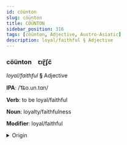 ```yaml
---
id: cöünton
slug: cöünton
title: CÖÜNTON
sidebar_position: 316
tags: [cöünton, Adjective, Austro-Asiatic]
description: loyal/faithful § Adjective
---
```


### cöünton&emsp;<span kind="abugida">ꞇıɽ̃ʄc̃</span>

*loyal/faithful* **§** Adjective

**IPA**: /ˈt͡ɕo.un.tɑn/

**Verb**: to be loyal/faithful

**Noun**: loyalty/faithfulness

**Modifier**: loyal/faithful

<details>
    <summary>Origin</summary>
    Vietnamese trung thành [ʈʊwŋ͡m˧˧ tʰɛɲ˦˩]<br/>
    <em>Austro-Asiatic Language Family</em>
</details>